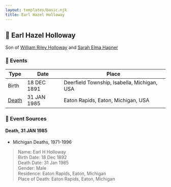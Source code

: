 ```yaml
---
layout: templates/basic.njk
title: Earl Hazel Holloway
---
```

## 🔵 Earl Hazel Holloway

Son of [William Riley Holloway](/people/9/90949012) and [Sarah Elma Hapner](/people/2/20173654)

### 📆 Events

Type | Date | Place
------ | ------ | ------
Birth | 18 DEC 1891 | Deerfield Township, Isabella, Michigan, USA
[Death](#event-542569c4-5988-440f-ae0f-62b56770e141) | 31 JAN 1985 | Eaton Rapids, Eaton, Michigan, USA

### 📰 Event Sources

#### <a id="event-542569c4-5988-440f-ae0f-62b56770e141"></a> Death, 31 JAN 1985
* Michigan Deaths, 1971-1996
>   
  > Name: Earl H Holloway  
  > Birth Date: 18 Dec 1892  
  > Death Date: 31 Jan 1985  
  > Gender: Male  
  > Residence: Eaton Rapids, Eaton, Michigan  
  > Place of Death: Eaton Rapids, Eaton, Michigan
